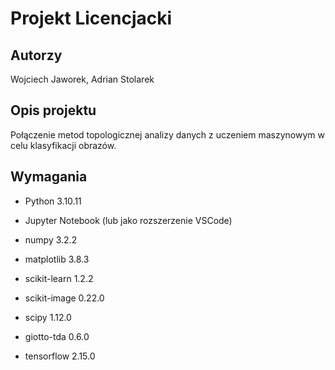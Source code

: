 # Projekt Licencjacki

## Autorzy
Wojciech Jaworek, Adrian Stolarek

## Opis projektu
Połączenie metod topologicznej analizy danych z uczeniem maszynowym w celu klasyfikacji obrazów.

## Wymagania

- Python 3.10.11
  
- Jupyter Notebook (lub jako rozszerzenie VSCode)


- numpy 3.2.2
- matplotlib 3.8.3
- scikit-learn 1.2.2
- scikit-image 0.22.0
- scipy 1.12.0
- giotto-tda 0.6.0
- tensorflow 2.15.0

